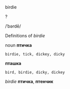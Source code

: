 birdie

?

/ˈbərdē/

Definitions of _birdie_

noun
**птичка**

    birdie, tick, dickey, dicky
**пташка**

    bird, birdie, dicky, dickey

_birdie_
**птичка**, **птенчик**
